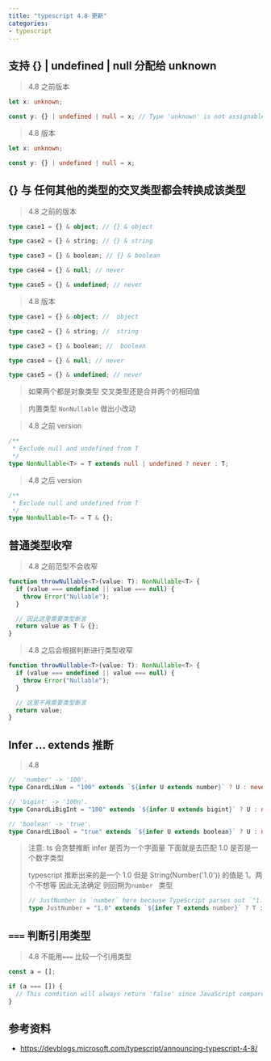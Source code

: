 ```yaml
---
title: "typescript 4.8 更新"
categories:
- typescript
---
```

## 支持 {} | undefined | null 分配给 unknown

> 4.8 之前版本

```ts
let x: unknown;

const y: {} | undefined | null = x; // Type 'unknown' is not assignable to type 'undefined'.
```

> 4.8 版本

```ts
let x: unknown;

const y: {} | undefined | null = x;
```

## {} 与 任何其他的类型的交叉类型都会转换成该类型

> 4.8 之前的版本

```ts
type case1 = {} & object; // {} & object

type case2 = {} & string; // {} & string

type case3 = {} & boolean; // {} & boolean

type case4 = {} & null; // never

type case5 = {} & undefined; // never
```

> 4.8 版本

```ts
type case1 = {} & object; //  object

type case2 = {} & string; //  string

type case3 = {} & boolean; //  boolean

type case4 = {} & null; // never

type case5 = {} & undefined; // never
```

> 如果两个都是对象类型 交叉类型还是合并两个的相同值

> 内置类型 `NonNullable` 做出小改动

> 4.8 之前 version

```ts
/**
 * Exclude null and undefined from T
 */
type NonNullable<T> = T extends null | undefined ? never : T;
```

> 4.8 之后 version

```ts
/**
 * Exclude null and undefined from T
 */
type NonNullable<T> = T & {};
```

## 普通类型收窄

> 4.8 之前范型不会收窄

```ts
function throwNullable<T>(value: T): NonNullable<T> {
  if (value === undefined || value === null) {
    throw Error("Nullable");
  }

  // 因此这里需要类型断言
  return value as T & {};
}
```

> 4.8 之后会根据判断进行类型收窄

```ts
function throwNullable<T>(value: T): NonNullable<T> {
  if (value === undefined || value === null) {
    throw Error("Nullable");
  }

  // 这里不再需要类型断言
  return value;
}
```

## Infer ... extends 推断

> 4.8

```ts
//  'number' -> '100'.
type ConardLiNum = "100" extends `${infer U extends number}` ? U : never;

// 'bigint' -> '100n'.
type ConardLiBigInt = "100" extends `${infer U extends bigint}` ? U : never;

// 'boolean' -> 'true'.
type ConardLiBool = "true" extends `${infer U extends boolean}` ? U : never;
```

> 注意: ts 会贪婪推断 infer 是否为一个字面量 下面就是去匹配 1.0 是否是一个数字类型
>
> typescript 推断出来的是一个 1.0 但是 String(Number('1.0')) 的值是 1。两个不想等 因此无法确定 则回朔为`number ` 类型
>
> ```ts
> // JustNumber is `number` here because TypeScript parses out `"1.0"`, but `String(Number("1.0"))` is `"1"` and doesn't match.
> type JustNumber = "1.0" extends `${infer T extends number}` ? T : never；
> ```

## `===` 判断引用类型

> 4.8 不能用`===` 比较一个引用类型

```ts
const a = [];

if (a === []) {
  // This condition will always return 'false' since JavaScript compares objects by reference, not value.
}
```

## 参考资料

- https://devblogs.microsoft.com/typescript/announcing-typescript-4-8/
